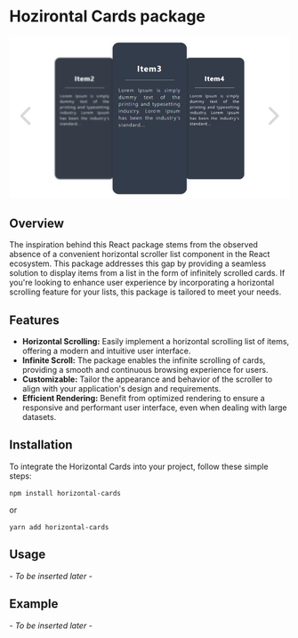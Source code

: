 # Hozirontal Cards package

![Package demo](./assets/demo-1.png "Package demo")

## Overview

The inspiration behind this React package stems from the observed absence of a convenient horizontal scroller list component in the React ecosystem. This package addresses this gap by providing a seamless solution to display items from a list in the form of infinitely scrolled cards. If you're looking to enhance user experience by incorporating a horizontal scrolling feature for your lists, this package is tailored to meet your needs.

## Features

* **Horizontal Scrolling:** Easily implement a horizontal scrolling list of items, offering a modern and intuitive user interface.
* **Infinite Scroll:** The package enables the infinite scrolling of cards, providing a smooth and continuous browsing experience for users.
* **Customizable:** Tailor the appearance and behavior of the scroller to align with your application's design and requirements.
* **Efficient Rendering:** Benefit from optimized rendering to ensure a responsive and performant user interface, even when dealing with large datasets.

## Installation

To integrate the Horizontal Cards into your project, follow these simple steps:

```shell
npm install horizontal-cards
```

or

```shell
yarn add horizontal-cards
```

## Usage

*- To be inserted later -*

## Example

*- To be inserted later -*
